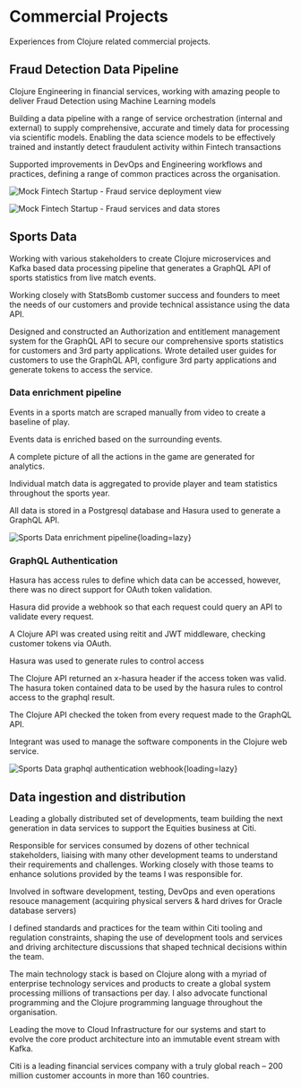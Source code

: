 # Commercial Projects

Experiences from Clojure related commercial projects.


## Fraud Detection Data Pipeline

Clojure Engineering in financial services, working with amazing people to deliver Fraud Detection using Machine Learning models

Building a data pipeline with a range of service orchestration (internal and external) to supply comprehensive, accurate and timely data for processing via scientific models. Enabling the data science models to be effectively trained and instantly detect fraudulent activity within Fintech transactions

Supported improvements in DevOps and Engineering workflows and practices, defining a range of common practices across the organisation.

![Mock Fintech Startup - Fraud service deployment view](https://github.com/practicalli/graphic-design/blob/live/architecture/structurizr-fintech-aws-deployment-fraud.png?raw=true)

![Mock Fintech Startup - Fraud services and data stores](https://github.com/practicalli/graphic-design/blob/live/architecture/structurizr-fintech-fraud-services-datastores.png?raw=true)


## Sports Data 

Working with various stakeholders to create Clojure microservices and Kafka based data processing pipeline that generates a GraphQL API of sports statistics from live match events.

Working closely with StatsBomb customer success and founders to meet the needs of our customers and provide technical assistance using the data API.

Designed and constructed an Authorization and entitlement management system for the GraphQL API to secure our comprehensive sports statistics for customers and 3rd party applications. Wrote detailed user guides for customers to use the GraphQL API, configure 3rd party applications and generate tokens to access the service.

### Data enrichment pipeline

Events in a sports match are scraped manually from video to create a baseline of play.

Events data is enriched based on the surrounding events.

A complete picture of all the actions in the game are generated for analytics.

Individual match data is aggregated to provide player and team statistics throughout the sports year.

All data is stored in a Postgresql database and Hasura used to generate a GraphQL API.

![Sports Data enrichment pipeline](https://github.com/practicalli/graphic-design/blob/live/commercial-projects/sports-data-enrichment-pipeline.png?raw=true){loading=lazy}

### GraphQL Authentication

Hasura has access rules to define which data can be accessed, however, there was no direct support for OAuth token validation.

Hasura did provide a webhook so that each request could query an API to validate every request.

A Clojure API was created using reitit and JWT middleware, checking customer tokens via OAuth.

Hasura was used to generate rules to control access

The Clojure API returned an x-hasura header if the access token was valid.  The hasura token contained data to be used by the hasura rules to control access to the graphql result.

The Clojure API checked the token from every request made to the GraphQL API.

Integrant was used to manage the software components in the Clojure web service.

![Sports Data graphql authentication webhook](https://github.com/practicalli/graphic-design/blob/live/commercial-projects/sports-data-graphql-query-authentication-hasura.png?raw=true){loading=lazy}


## Data ingestion and distribution

Leading a globally distributed set of developments, team building the next generation in data services to support the Equities business at Citi.

Responsible for services consumed by dozens of other technical stakeholders, liaising with many other development teams to understand their requirements and challenges. Working closely with those teams to enhance solutions provided by the teams I was responsible for. 

Involved in software development, testing, DevOps and even operations resouce management (acquiring physical servers & hard drives for Oracle database servers)

I defined standards and practices for the team within Citi tooling and regulation constraints, shaping the use of development tools and services and driving architecture discussions that shaped technical decisions within the team. 

The main technology stack is based on Clojure along with a myriad of enterprise technology services and products to create a global system processing millions of transactions per day. I also advocate functional programming and the Clojure programming language throughout the organisation.

Leading the move to Cloud Infrastructure for our systems and start to evolve the core product architecture into an immutable event stream with Kafka.

Citi is a leading financial services company with a truly global reach – 200 million customer accounts in more than 160 countries.
